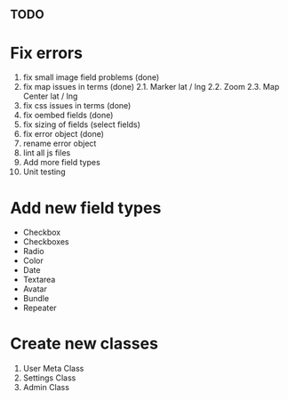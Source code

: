 ## TODO

# Fix errors
1. fix small image field problems (done)
2. fix map issues in terms (done)
 2.1. Marker lat / lng
 2.2. Zoom
 2.3. Map Center lat / lng
3. fix css issues in terms (done)
4. fix oembed fields (done)
5. fix sizing of fields (select fields)
6. fix error object (done)
7. rename error object
8. lint all js files
9. Add more field types
10. Unit testing

# Add new field types
- Checkbox
- Checkboxes
- Radio
- Color
- Date
- Textarea
- Avatar
- Bundle
- Repeater

# Create new classes
1. User Meta Class
2. Settings Class
3. Admin Class
